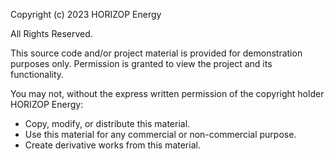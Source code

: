 Copyright (c) 2023 HORIZOP Energy

All Rights Reserved.

This source code and/or project material is provided for demonstration purposes only.
Permission is granted to view the project and its functionality.

You may not, without the express written permission of the copyright holder HORIZOP Energy:
- Copy, modify, or distribute this material.
- Use this material for any commercial or non-commercial purpose.
- Create derivative works from this material.
